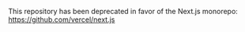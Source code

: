 This repository has been deprecated in favor of the Next.js monorepo: https://github.com/vercel/next.js
